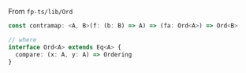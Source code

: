 From `fp-ts/lib/Ord`

```ts
const contramap: <A, B>(f: (b: B) => A) => (fa: Ord<A>) => Ord<B>

// where
interface Ord<A> extends Eq<A> {
  compare: (x: A, y: A) => Ordering
}
```
